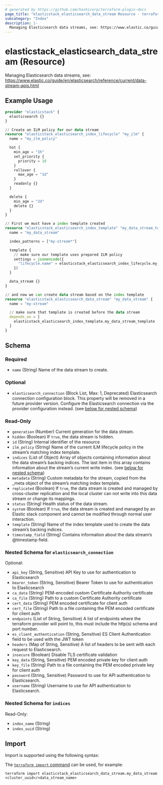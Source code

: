 ```yaml
---
# generated by https://github.com/hashicorp/terraform-plugin-docs
page_title: "elasticstack_elasticsearch_data_stream Resource - terraform-provider-elasticstack"
subcategory: "Index"
description: |-
  Managing Elasticsearch data streams, see: https://www.elastic.co/guide/en/elasticsearch/reference/current/data-stream-apis.html
---
```


# elasticstack_elasticsearch_data_stream (Resource)

Managing Elasticsearch data streams, see: https://www.elastic.co/guide/en/elasticsearch/reference/current/data-stream-apis.html

## Example Usage

```terraform
provider "elasticstack" {
  elasticsearch {}
}

// Create an ILM policy for our data stream
resource "elasticstack_elasticsearch_index_lifecycle" "my_ilm" {
  name = "my_ilm_policy"

  hot {
    min_age = "1h"
    set_priority {
      priority = 10
    }
    rollover {
      max_age = "1d"
    }
    readonly {}
  }

  delete {
    min_age = "2d"
    delete {}
  }
}

// First we must have a index template created
resource "elasticstack_elasticsearch_index_template" "my_data_stream_template" {
  name = "my_data_stream"

  index_patterns = ["my-stream*"]

  template {
    // make sure our template uses prepared ILM policy
    settings = jsonencode({
      "lifecycle.name" = elasticstack_elasticsearch_index_lifecycle.my_ilm.name
    })
  }

  data_stream {}
}

// and now we can create data stream based on the index template
resource "elasticstack_elasticsearch_data_stream" "my_data_stream" {
  name = "my-stream"

  // make sure that template is created before the data stream
  depends_on = [
    elasticstack_elasticsearch_index_template.my_data_stream_template
  ]
}
```

<!-- schema generated by tfplugindocs -->
## Schema

### Required

- `name` (String) Name of the data stream to create.

### Optional

- `elasticsearch_connection` (Block List, Max: 1, Deprecated) Elasticsearch connection configuration block. This property will be removed in a future provider version. Configure the Elasticsearch connection via the provider configuration instead. (see [below for nested schema](#nestedblock--elasticsearch_connection))

### Read-Only

- `generation` (Number) Current generation for the data stream.
- `hidden` (Boolean) If `true`, the data stream is hidden.
- `id` (String) Internal identifier of the resource
- `ilm_policy` (String) Name of the current ILM lifecycle policy in the stream’s matching index template.
- `indices` (List of Object) Array of objects containing information about the data stream’s backing indices. The last item in this array contains information about the stream’s current write index. (see [below for nested schema](#nestedatt--indices))
- `metadata` (String) Custom metadata for the stream, copied from the _meta object of the stream’s matching index template.
- `replicated` (Boolean) If `true`, the data stream is created and managed by cross-cluster replication and the local cluster can not write into this data stream or change its mappings.
- `status` (String) Health status of the data stream.
- `system` (Boolean) If `true`, the data stream is created and managed by an Elastic stack component and cannot be modified through normal user interaction.
- `template` (String) Name of the index template used to create the data stream’s backing indices.
- `timestamp_field` (String) Contains information about the data stream’s @timestamp field.

<a id="nestedblock--elasticsearch_connection"></a>
### Nested Schema for `elasticsearch_connection`

Optional:

- `api_key` (String, Sensitive) API Key to use for authentication to Elasticsearch
- `bearer_token` (String, Sensitive) Bearer Token to use for authentication to Elasticsearch
- `ca_data` (String) PEM-encoded custom Certificate Authority certificate
- `ca_file` (String) Path to a custom Certificate Authority certificate
- `cert_data` (String) PEM encoded certificate for client auth
- `cert_file` (String) Path to a file containing the PEM encoded certificate for client auth
- `endpoints` (List of String, Sensitive) A list of endpoints where the terraform provider will point to, this must include the http(s) schema and port number.
- `es_client_authentication` (String, Sensitive) ES Client Authentication field to be used with the JWT token
- `headers` (Map of String, Sensitive) A list of headers to be sent with each request to Elasticsearch.
- `insecure` (Boolean) Disable TLS certificate validation
- `key_data` (String, Sensitive) PEM encoded private key for client auth
- `key_file` (String) Path to a file containing the PEM encoded private key for client auth
- `password` (String, Sensitive) Password to use for API authentication to Elasticsearch.
- `username` (String) Username to use for API authentication to Elasticsearch.


<a id="nestedatt--indices"></a>
### Nested Schema for `indices`

Read-Only:

- `index_name` (String)
- `index_uuid` (String)

## Import

Import is supported using the following syntax:

The [`terraform import` command](https://developer.hashicorp.com/terraform/cli/commands/import) can be used, for example:

```shell
terraform import elasticstack_elasticsearch_data_stream.my_data_stream <cluster_uuid>/<data_stream_name>
```
